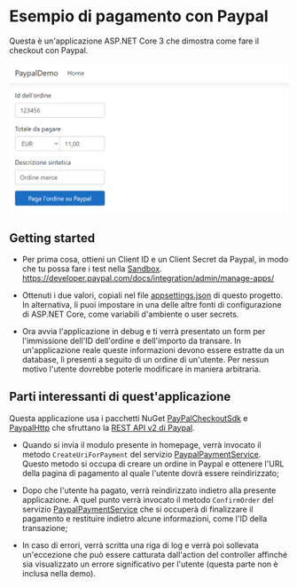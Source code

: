 # Esempio di pagamento con Paypal
Questa è un'applicazione ASP.NET Core 3 che dimostra come fare il checkout con Paypal.

![app.png](app.png)


## Getting started
 * Per prima cosa, ottieni un Client ID e un Client Secret da Paypal, in modo che tu possa fare i test nella [Sandbox](https://developer.paypal.com/developer/accounts/). 
 https://developer.paypal.com/docs/integration/admin/manage-apps/

 * Ottenuti i due valori, copiali nel file [appsettings.json](appsettings.json) di questo progetto. In alternativa, li puoi impostare in una delle altre fonti di configurazione di ASP.NET Core, come variabili d'ambiente o user secrets.

 * Ora avvia l'applicazione in debug e ti verrà presentato un form per l'immissione dell'ID dell'ordine e dell'importo da transare. In un'applicazione reale queste informazioni devono essere estratte da un database, lì presenti a seguito di un ordine di un'utente. Per nessun motivo l'utente dovrebbe poterle modificare in maniera arbitraria.

## Parti interessanti di quest'applicazione

Questa applicazione usa i pacchetti NuGet  [PayPalCheckoutSdk](https://www.nuget.org/packages/PayPalCheckoutSdk/) e [PaypalHttp](https://www.nuget.org/packages/PayPalHttp/) che sfruttano la [REST API v2 di Paypal](https://developer.paypal.com/docs/api/orders/v2/).

 * Quando si invia il modulo presente in homepage, verrà invocato il metodo `CreateUriForPayment` del servizio [PaypalPaymentService](Models/Services/Application/PaypalPaymentService.cs#L35). Questo metodo si occupa di creare un ordine in Paypal e ottenere l'URL della pagina di pagamento al quale l'utente dovrà essere reindirizzato;

 * Dopo che l'utente ha pagato, verrà reindirizzato indietro alla presente applicazione. A quel punto verrà invocato il metodo `ConfirmOrder` del servizio [PaypalPaymentService](Models/Services/Application/PaypalPaymentService.cs#L83) che si occuperà di finalizzare il pagamento e restituire indietro alcune informazioni, come l'ID della transazione;

 * In caso di errori, verrà scritta una riga di log e verrà poi sollevata un'eccezione che può essere catturata dall'action del controller affinché sia visualizzato un errore significativo per l'utente (questa parte non è inclusa nella demo).